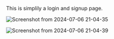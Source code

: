 This is simplily a login and signup page.


![Screenshot from 2024-07-06 21-04-35](https://github.com/sonamsirohi/login/assets/123961044/4fd4e428-ef9e-4bcb-9b3b-81ba2dbfb20b)



![Screenshot from 2024-07-06 21-04-39](https://github.com/sonamsirohi/login/assets/123961044/22d69ae2-42e8-487f-96bc-d2780b07662f)
